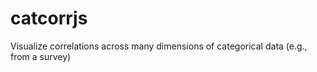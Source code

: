 catcorrjs
=========

Visualize correlations across many dimensions of categorical data (e.g., from a survey)
